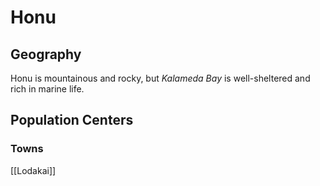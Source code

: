 # Honu

## Geography

Honu is mountainous and rocky, but _Kalameda Bay_ is well-sheltered and rich in marine life.

## Population Centers

### Towns

[[Lodakai]]